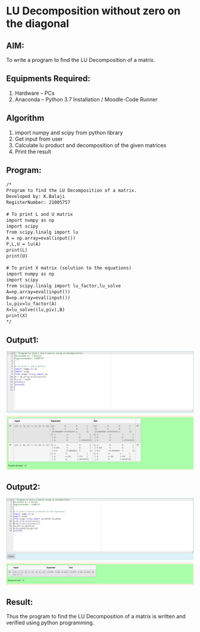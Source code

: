 # LU Decomposition without zero on the diagonal

## AIM:
To write a program to find the LU Decomposition of a matrix.

## Equipments Required:
1. Hardware – PCs
2. Anaconda – Python 3.7 Installation / Moodle-Code Runner

## Algorithm
1. import numpy and scipy from python library
2. Get input from user
3. Calculate lu product and decomposition of the given matrices
4. Print the result

## Program:
```
/*
Program to find the LU Decomposition of a matrix.
Developed by: K.Balaji
RegisterNumber: 21005757

# To print L and U matrix
import numpy as np
import scipy
from scipy.linalg import lu
A = np.array=eval(input())
P,L,U = lu(A)
print(L)
print(U)

# To print X matrix (solution to the equations)
import numpy as np
import scipy
from scipy.linalg import lu_factor,lu_solve
A=np.array=eval(input())
B=np.array=eval(input())
lu,piv=lu_factor(A)
X=lu_solve((lu,piv),B)
print(X)
*/
```

## Output1:
![lu decomposition](output1.png)
## Output2:
![lu decomposition](output2.png)


## Result:
Thus the program to find the LU Decomposition of a matrix is written and verified using python programming.

